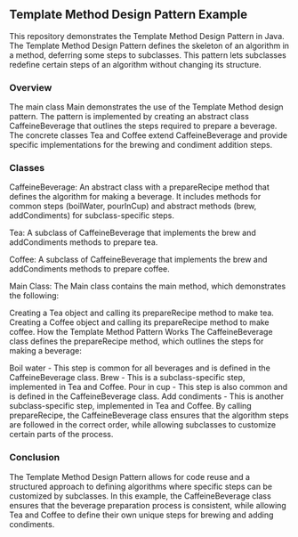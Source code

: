 ## Template Method Design Pattern Example

This repository demonstrates the Template Method Design Pattern in Java. The Template Method Design Pattern defines the skeleton of an algorithm in a method, deferring some steps to subclasses. This pattern lets subclasses redefine certain steps of an algorithm without changing its structure.

### Overview
The main class Main demonstrates the use of the Template Method design pattern. The pattern is implemented by creating an abstract class CaffeineBeverage that outlines the steps required to prepare a beverage. The concrete classes Tea and Coffee extend CaffeineBeverage and provide specific implementations for the brewing and condiment addition steps.

### Classes
CaffeineBeverage: An abstract class with a prepareRecipe method that defines the algorithm for making a beverage. It includes methods for common steps (boilWater, pourInCup) and abstract methods (brew, addCondiments) for subclass-specific steps.

Tea: A subclass of CaffeineBeverage that implements the brew and addCondiments methods to prepare tea.

Coffee: A subclass of CaffeineBeverage that implements the brew and addCondiments methods to prepare coffee.

Main Class: The Main class contains the main method, which demonstrates the following:

Creating a Tea object and calling its prepareRecipe method to make tea.
Creating a Coffee object and calling its prepareRecipe method to make coffee.
How the Template Method Pattern Works
The CaffeineBeverage class defines the prepareRecipe method, which outlines the steps for making a beverage:

Boil water - This step is common for all beverages and is defined in the CaffeineBeverage class.
Brew - This is a subclass-specific step, implemented in Tea and Coffee.
Pour in cup - This step is also common and is defined in the CaffeineBeverage class.
Add condiments - This is another subclass-specific step, implemented in Tea and Coffee.
By calling prepareRecipe, the CaffeineBeverage class ensures that the algorithm steps are followed in the correct order, while allowing subclasses to customize certain parts of the process.

### Conclusion
The Template Method Design Pattern allows for code reuse and a structured approach to defining algorithms where specific steps can be customized by subclasses. In this example, the CaffeineBeverage class ensures that the beverage preparation process is consistent, while allowing Tea and Coffee to define their own unique steps for brewing and adding condiments.


